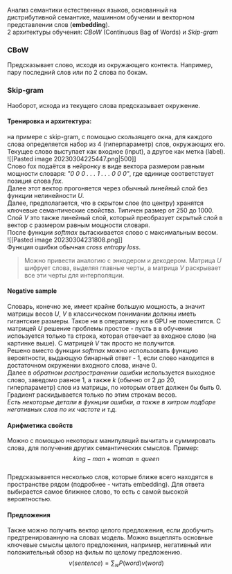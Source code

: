 Анализ семантики естественных языков, основанный на дистрибутивной семантике, машинном обучении и векторном представлении слов (**embedding**).  
2 архитектуры обучения: *CBoW* (Continuous Bag of Words) и *Skip-gram*  
  
### CBoW  
Предсказывает слово, исходя из окружающего контекта. Например, пару последний слов или по 2 слова по бокам.  
### Skip-gram  
Наоборот, исхода из текущего слова предсказывает окружение.   
  
#### **Тренировка и архитектура**:   
на примере с skip-gram, с помощью скользящего окна, для каждого слова определяется набор из 4 (гиперпараметр) слов, окружающих его. Текущее слово выступает как входное (input), а другое как метка (label).  
![[Pasted image 20230304225447.png|500]]  
Слово fox подаётся в нейронку в виде вектора размером равным мощности словаря: *"0 0 0 . . . 1 . . . 0 0 0"*, где единице соответствует позиция слова *fox*.   
Далее этот вектор прогоняется через обычный линейный слой без функции нелинейности *U*.   
Далее, предполагается, что в скрытом слое (по центру) хранятся ключевые семантические свойства. Типичен размер от 250 до 1000.  
Слой *V* это также линейный слой, который преобразует скрытый слой в вектор с размером равным мощности словаря.   
После функции *softmax* вытаскивается слово с максимальным весом.   
![[Pasted image 20230304231808.png]]  
Функция ошибки обычная *cross entropy loss*.   
> Можно привести аналогию с энкодером и декодером. Матрица *U* шифрует слова, выделяя главные черты, а матрица *V* раскрывает все эти черты для интерполяции.  
  
#### Negative sample  
Словарь, конечно же, имеет крайне большую мощность, а значит матрицы весов *U*, *V* в классическом понимании должны иметь гигантские размеры. Такое ни в оперативку ни в GPU не поместится. С матрицей *U* решение проблемы простое - пусть в в обучении испоьзуется только та строка, которая отвечает за входное слово (на картинке выше). С матрицей *V* так просто не получится.  
Решено вместо функции *softmax* можно использовать функцию вероятности, выдающую бинарный ответ - 1, если слово находится в достаточном окружении входного слова, иначе 0.  
Далее в *обратном распространении ошибки* используется выходное слово, заведомо равное 1, а также *k* (обычно от 2 до 20, гиперпараметр) слов из матрицы, по которым ответ должен бы быть 0. Градиент раскидывается только по этим строкам весов.  
	*Есть некоторые детали в фукнции ошибки, а также в хитром подборе негативных слов по их частоте и т.д.*  
  
#### Арифметика свойств  
Можно с помощью некоторых манипуляций вычитать и суммировать слова, для получения других семантических смыслов. Пример:  
$$king - man + woman ≈ queen$$  
Предсказывается несколько слов, которые ближе всего находятся в пространстве рядом (подробнее - читать embedding). Для ответа выбирается самое ближнее слово, то есть с самой высокой вероятностью.  
  
#### Предложения  
Также можно получить вектор целого предложения, если дообучить предтренированную на словах модель. Можно выцеплять основные ключевые смыслы целого предложения, например, негативный или положительный обзор на фильм по целому предложению.  
$$v(sentence) = \sum_w P(word)v(word)$$